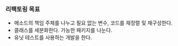 ### 리팩토링 목표
* 메소드의 책임 주체를 나누고 필요 없는 변수, 코드를 재정렬 및 재구성한다.
* 클래스를 세분화한다. 가능한 패키지를 나눈다.
* 유닛 테스트를 사용하는 개발을 한다.
